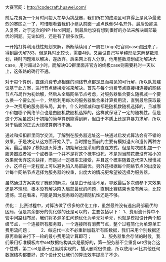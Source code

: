 大赛官网：http://codecraft.huawei.com/

前后花费近一个月时间投入在华为挑战赛，我们所在的成渝区可算得上是竞争最激烈的赛区之一了，可惜眼看着我们小组从前面一点点跌倒64名开外，最后没能进入复赛，对于这次的NP-Hard问题，到最后也没有想到很好的办法来解决局部最优的问题。无论如何，还是有了很多收获。

一开始打算利用线性规划来解，断断续续用了一周在Lingo把官网case跑出来了，得到最优解783，但是耗时比较长，需要4秒。又尝试自己写单纯形法来解整数规划，耗时问题难以解决，遂放弃。后来网上有人分享，他用整数规划成功解决大case，用时超过2小时，而解决QQ群里面非官方的终极case则需要耗时一天以上，这条路的确行不通。

对于每个算例，直连消费节点相连的网络节点都是显而易见的可行解，所以队友建议基于此方案，进行节点替换增减来解决。首先与每个消费节点直接相连接的网络节点布局作为初始解，然后从全局网络节点考虑，对服务器集合要么随机减一个要么换一个要么加一个，然后利用每次的服务器集合来计算费用流，直到最后获取最少一次费用的服务器布局，其中，什么时候减和加都是随机数随机选择的，且减哪个和加哪个网络节点也是由随机数随机选择的，这样就保证了一定的随机性。但是这个方案虽然对于初始的简单算例能得到解，但由于本质上还是算暴力求解，所以对于后面的正式大规模算例行不通。

通过和扣扣群里同学交流，了解到在服务器选址这一块通过启发式算法会有不错的效果，于是决定从这方面开始入手。当时摆在面前的主要有模拟退火和遗传两种方案，最后选择了模拟退火算法，初始解还是采用的直连方式，但是每次随机加一个服务器或者减一个或者换一个并不是将这个概率设死，不是对当前花费没有减小的效果就舍弃这次抉择，而是以一定概率去接受，并且这个概率随着迭代深入慢慢减小，这样在一定程度上可以避免陷入局部最优。另外还根据每个网络节点的出度设计每个网络节点选择为服务器的权重，出度大的情况更希望被选择为服务器。

虽然通过方案实现了赛题的解决，但是由于经验不足，导致最后多次调参下来效果还是不理想，根本没有解决陷入局部最优的问题，直到比赛结束也没有解决，比较遗憾。现在看来，可能是因为服务器的选择随机性还是不够。

优化：
比赛过程中，对算法做了很多的优化工作，虽然最终没有逃出局部最优的困局，但是其余部分的优化做的还是可以的，主要包括以下：
    1、费用流计算中不管中间路线布局，我们将多源多汇问题优化为单元对单元，也就是模拟设计两个超级节点，一个连接所有服务器，一个连接所有消费节点，整个过程简化为单源单汇费用流问题；
　　2、每迭代一次不必重新加载所有图数据，我们采用个别数据还原再重新进行下一轮的最小费用流计算即可；
　　3、服务器集合存储的时候，我们采用标准模板库中set数据结构其实是最好的，第一服务器不会重复set很符合这个性质，第二set是基于红黑树实现的，插入删除很快速，所以使用set比其他任何数据结构都要好，这个设计又让我们的算法效率提高了不少。 

